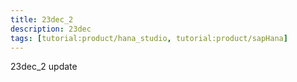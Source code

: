 ```yaml
---
title: 23dec_2
description: 23dec
tags: [tutorial:product/hana_studio, tutorial:product/sapHana]
---
```


23dec_2
update
